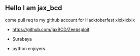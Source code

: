 ## Hello I am jax_bcd

come pull req to my github account for Hacktoberfest xixixixixix 
- https://github.com/jaxBCD/Zeebsploit

- Surabaya 
- python enjoyers

